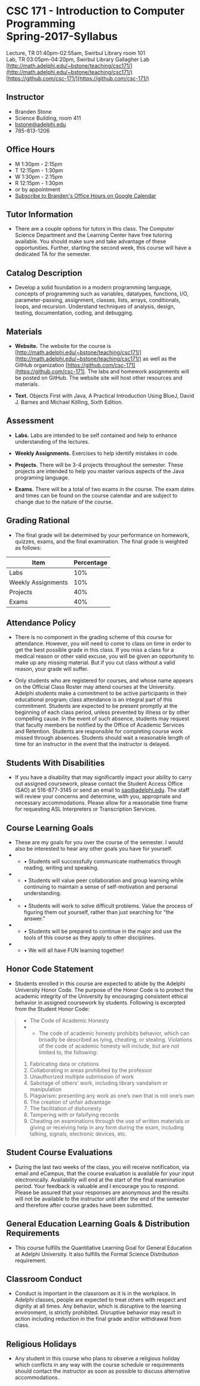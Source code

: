 # CSC 171 - Introduction to Computer Programming <br> Spring-2017-Syllabus

Lecture, TR 01:40pm-02:55am, Swirbul Library room 101<br>
Lab, TR 03:05pm-04:20pm, Swirbul Library Gallagher Lab<br>
[http://math.adelphi.edu/~bstone/teaching/csc171/](http://math.adelphi.edu/~bstone/teaching/csc171/)<br>
[https://github.com/csc-171/](https://github.com/csc-171/)

## Instructor

* Branden Stone 
* Science Building, room 411 
* [bstone@adelphi.edu](mailto:bstone@adelphi.edu)
* 785-813-1206

## Office Hours

* M 1:30pm - 2:15pm
* T 12:15pm - 1:30pm 
* W 1:30pm - 2:15pm
* R 12:15pm - 1:30pm 
* or by appointment 
* [Subscribe to Branden's Office Hours on Google Calendar](https://www.google.com/calendar/render?cid=adelphi.edu_js6gaidjgh5jstl23kf7uqvepc@group.calendar.google.com#g)

## Tutor Information

* There are a couple options for tutors in this class. The Computer Science Department and the Learning Center have free tutoring available. You should make sure and take advantage of these opportunities. Further, starting the second week, this course will have a dedicated TA for the semester.


## Catalog Description

* Develop a solid foundation in a modern programming language, concepts of programming such as variables, datatypes, functions, I/O, parameter-passing, assignment, classes, lists, arrays, conditionals, loops, and recursion. Understand techniques of analysis, design, testing, documentation, coding, and debugging. 



## Materials

* __Website.__ 
The website for the course is [http://math.adelphi.edu/~bstone/teaching/csc171/](http://math.adelphi.edu/~bstone/teaching/csc171/) as well as the GitHub organization [https://github.com/csc-171](https://github.com/csc-171).  The labs and homework assignments will be posted on GitHub. The website site will host other resources and materials. 


* __Text.__ Objects First with Java, A Practical Introduction Using BlueJ, David J. Barnes and Michael Kölling, Sixth Edition. 


## Assessment 


* __Labs.__ Labs are intended to be self contained and help to enhance understanding of the lectures. 

* __Weekly Assignments.__ Exercises to help identify mistakes in code. 

* __Projects.__ There will be 3-4 projects throughout the semester. These projects are intended to help you master various aspects of the Java programing language. 

* __Exams.__ There will be a total of two exams in the course. The exam dates and times can be found on the course calendar and are subject to change due to the nature of the course.



## Grading Rational

* The final grade will be determined by your performance on homework, quizzes, exams, and the final examination. The final grade is weighted as follows:

|Item | Percentage |
|---|---|
| Labs | 10% |
| Weekly Assignments | 10% |
| Projects | 40% |
| Exams | 40% |














## Attendance Policy

* There is no component in the grading scheme of this course for attendance. However, you will need to come to class on time in order to get the best possible grade in this class. If you miss a class for a medical reason or other valid excuse, you will be given an opportunity to make up any missing material. But if you cut class without a valid reason, your grade will suffer.

* Only students who are registered for courses, and whose name appears on the Official Class Roster may attend courses at the University. Adelphi students make a commitment to be active participants in their educational program; class attendance is an integral part of this commitment. Students are expected to be present promptly at the beginning of each class period, unless prevented by illness or by other compelling cause. In the event of such absence, students may request that faculty members be notified by the Office of Academic Services and Retention. Students are responsible for completing course work missed through absences. Students should wait a reasonable length of time for an instructor in the event that the instructor is delayed.

## Students With Disabilities

* If you have a disability that may significantly impact your ability to carry out assigned coursework, please contact the Student Access Office (SAO) at 516-877-3145 or send an email to [sao@adelphi.edu](mailto:sao@adelphi.edu).  The staff will review your concerns and determine, with you, appropriate and necessary accommodations.  Please allow for a reasonable time frame for requesting ASL Interpreters or Transcription Services.


## Course Learning Goals 

* These are my goals for you over the course of the semester. I would also be interested to hear any other goals you have for yourself.
* * • Students will successfully communicate mathematics through reading, writing and speaking.
* * • Students will value peer collaboration and group learning while continuing to maintain a sense of self-motivation and personal understanding.
* * • Students will work to solve difficult problems. Value the process of figuring them out yourself, rather
than just searching for "the answer."
* * • Students will be prepared to continue in the major and use the tools of this course as they apply
to other disciplines.
* * • We will all have FUN learning together!



## Honor Code Statement

* Students enrolled in this course are expected to abide by the Adelphi University Honor Code. The purpose of the Honor Code is to protect the academic integrity of the University by encouraging consistent ethical behavior in assigned coursework by students. Following is excerpted from the Student Honor Code:

> * The Code of Academic Honesty
> * * The code of academic honesty prohibits behavior, which can broadly be described as lying, cheating, or stealing. Violations of the code of academic honesty will include, but are not limited to, the following:
> 1. Fabricating data or citations
> 2. Collaborating in areas prohibited by the professor
> 3. Unauthorized multiple submission of work
> 4. Sabotage of others’ work, including library vandalism or manipulation
> 5. Plagiarism: presenting any work as one’s own that is not one’s own
> 6. The creation of unfair advantage
> 7. The facilitation of dishonesty
> 8. Tampering with or falsifying records
> 9. Cheating on examinations through the use of written materials or giving or receiving help in any form during the exam, including talking, signals, electronic devices, etc.


## Student Course Evaluations

* During the last two weeks of the class, you will receive notification, via email and
eCampus, that the course evaluation is available for your input electronically.
Availability will end at the start of the final examination period. Your feedback is valuable and I encourage you to respond. Please be assured that your responses are anonymous and the results will not be available to the instructor until after the end of the semester and therefore after course grades have been submitted.



## General Education Learning Goals & Distribution Requirements

* This course fulfills the Quantitative Learning Goal for General Education at Adelphi University. It also fulfills the Formal Science Distribution requirement.



## Classroom Conduct

* Conduct is important in the classroom as it is in the workplace.  In Adelphi classes, people are expected to treat others with respect and dignity at all times.  Any behavior, which is disruptive to the learning environment, is strictly prohibited.  Disruptive behavior may result in action including reduction in the final grade and/or withdrawal from class.



## Religious Holidays

* Any student in this course who plans to observe a religious holiday which conflicts in any way with the course schedule or requirements should contact the instructor as soon as possible to discuss alternative accommodations.

